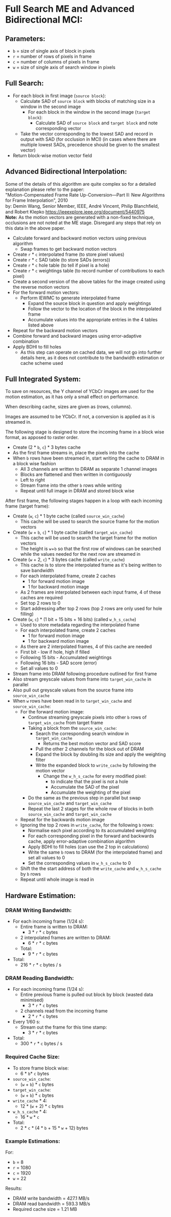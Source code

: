 # Full Search ME and Advanced Bidirectional MCI:

## Parameters:

- `b` = size of single axis of block in pixels
- `r` = number of rows of pixels in frame
- `c` = number of columns of pixels in frame
- `w` = size of single axis of search window in pixels

## Full Search:

- For each block in first image (`source block`):
    - Calculate SAD of `source block` with blocks of matching size in a window in the second image
        - For each block in the window in the second image (`target block`):
            - Calculate SAD of `source block` and `target block` and note corresponding vector
    - Take the vector corresponding to the lowest SAD and record in output with SAD (for occlusion in MCI) (in cases where there are multiple lowest SADs, precedence should be given to the smallest vector)
- Return block-wise motion vector field

## Advanced Bidirectional Interpolation:

Some of the details of this algorithm are quite complex so for a detailed explanation please refer to the paper:  
"Motion-Compensated Frame Rate Up-Conversion—Part II: New Algorithms for Frame Interpolation", 2010  
by: Demin Wang, Senior Member, IEEE, André Vincent, Philip Blanchﬁeld, and Robert Klepko
https://ieeexplore.ieee.org/document/5440975   
**Note:** As the motion vectors are generated with a non-fixed technique, occlusions are not noted at the ME stage. Disregard any steps that rely on this data in the above paper.

- Calculate forward and backward motion vectors using previous algorithm
    - Swap frames to get backward motion vectors
- Create `r` * `c` interpolated frame (to store pixel values)
- Create `r` * `c` SAD table (to store SADs (errors))
- Create `r` * `c` hole table (to tell if pixel is a hole)
- Create `r` * `c` weightings table (to record number of contributions to each pixel)
- Create a second version of the above tables for the image created using the reverse motion vectors
- For the forward motion vectors:
    - Perform IEWMC to generate interpolated frame
        - Expand the source block in question and apply weightings
        - Follow the vector to the location of the block in the interpolated frame
        - Accumulate values into the appropriate entries in the 4 tables listed above
- Repeat for the backward motion vectors
- Combine forward and backward images using error-adaptive combination
- Apply BDHI to fill holes
    - As this step can operate on cached data, we will not go into further details here, as it does not contribute to the bandwidth estimation or cache scheme used

## Full Integrated System:

To save on resources, the Y channel of YCbCr images are used for the motion estimation, as it has only a small effect on performance.

When describing cache, sizes are given as (rows, columns).

Images are assumed to be YCbCr. If not, a conversion is applied as it is streamed in.

The following stage is designed to store the incoming frame in a block wise format, as apposed to raster order.

- Create (2 * `b`, `c`) * 3 bytes cache
- As the first frame streams in, place the pixels into the cache
- When `b` rows have been streamed in, start writing the cache to DRAM in a block wise fashion
    - All 3 channels are written to DRAM as separate 1 channel images
    - Blocks are flattened and then written in contiguously
    - Left to right
    - Stream frame into the other `b` rows while writing
    - Repeat until full image in DRAM and stored block wise

After first frame, the following stages happen in a loop with each incoming frame (target frame):

- Create (`w`, `c`) * 1 byte cache (called `source_win_cache`)
    - This cache will be used to search the source frame for the motion vectors
- Create (`w` + `b`, `c`) * 1 byte cache (called `target_win_cache`)
    - This cache will be used to search the target frame for the motion vectors
    - The height is `w`+`b` so that the first row of windows can be searched while the values needed for the next row are streamed in
- Create (`w` + 2, `c`) * 3 bytes cache (called `write_cache`)
    - This cache is to store the interpolated frame as it's being written to save bandwidth
    - For each interpolated frame, create 2 caches
        - 1 for forward motion image
        - 1 for backward motion image
    - As 2 frames are interpolated between each input frame, 4 of these caches are required
    - Set top 2 rows to 0
    - Start addressing after top 2 rows (top 2 rows are only used for hole filling)
- Create (`w`, `c`) * (1 bit + 15 bits + 16 bits) (called `w_h_s_cache`)
    - Used to store metadata regarding the interpolated frame
    - For each interpolated frame, create 2 caches
        - 1 for forward motion image
        - 1 for backward motion image
    - As there are 2 interpolated frames, 4 of this cache are needed
    - First bit - low if hole, high if filled
    - Following 15 bits - Accumulated weightings
    - Following 16 bits - SAD score (error)
    - Set all values to 0
- Stream frame into DRAM following procedure outlined for first frame
- Also stream greyscale values from frame into `target_win_cache` in parallel
- Also pull out greyscale values from the source frame into `source_win_cache`
- When `w` rows have been read in to `target_win_cache` and `source_win_cache`:
    - For the forward motion image:
        - Continue streaming greyscale pixels into other `b` rows of `target_win_cache` from target frame
        - Taking a block from the `source_win_cache`:
            - Search the corresponding search window in `target_win_cache`
                - Returns the best motion vector and SAD score
            - Pull the other 2 channels for the block out of DRAM
            - Expand the block by doubling its size and apply the weighting filter
            - Write the expanded block to `write_cache` by following the motion vector
                - Change the `w_h_s_cache` for every modified pixel:
                    - to indicate that the pixel is not a hole
                    - Accumulate the SAD of the pixel
                    - Accumulate the weighting of the pixel
        - Do the same as the previous step in parallel but swap `source_win_cache` and `target_win_cache`
        - Repeat the last 2 stages for the whole row of blocks in both `source_win_cache` and `target_win_cache`
    - Repeat for the backwards motion image
    - Ignoring the top 2 rows in `write_cache`, for the following `b` rows:
        - Normalise each pixel according to its accumulated weighting
        - For each corresponding pixel in the forward and backwards cache, apply error-adaptive combination algorithm
        - Apply BDHI to fill holes (can use the 2 top in calculations)
        - Write the same `b` rows to DRAM (for the interpolated frame) and set all values to 0
        - Set the corresponding values in `w_h_s_cache` to 0
    - Shift the the start address of both the `write_cache` and `w_h_s_cache` by `b` rows
    - Repeat until whole image is read in

## Hardware Estimation:

### DRAM Writing Bandwidth:

- For each incoming frame (1/24 s):
    - Entire frame is written to DRAM:
        - 3 * `r` * `c` bytes
    - 2 interpolated frames are written to DRAM:
        - 6 * `r` * `c` bytes
    - Total:
        - 9 * `r` * `c` bytes
- Total:
    - 216 * `r` * `c` bytes / s

### DRAM Reading Bandwidth:

- For each incoming frame (1/24 s):
    - Entire previous frame is pulled out block by block (wasted data minimised)
        - 3 * `r` * `c` bytes
    - 2 channels read from the incoming frame
        - 2 * `r` * `c` bytes
- Every 1/60 s:
    - Stream out the frame for this time stamp:
        - 3 * `r` * `c` bytes
- Total:
    - 300 * `r` * `c` bytes / s

### Required Cache Size:

- To store frame block wise:
    - 6 * `b`* `c` bytes
- `source_win_cache`:
    - (`w` + `b`) * `c` bytes
- `target_win_cache`:
    - (`w` + `b`) * `c` bytes
- `write_cache` * 4:
    - 12 * (`w` + 2) * `c` bytes
- `w_h_s_cache` * 4:
    - 16 * `w` * `c`
- Total:
    - 2 * `c` * (4 * `b` + 15 * `w` + 12) bytes

### Example Estimations:

For:
- `b` = 8
- `r` = 1080
- `c` = 1920
- `w` = 22

Results:
- DRAM write bandwidth = 427.1 MB/s
- DRAM read bandwidth = 593.3 MB/s
- Required cache size = 1.21 MB